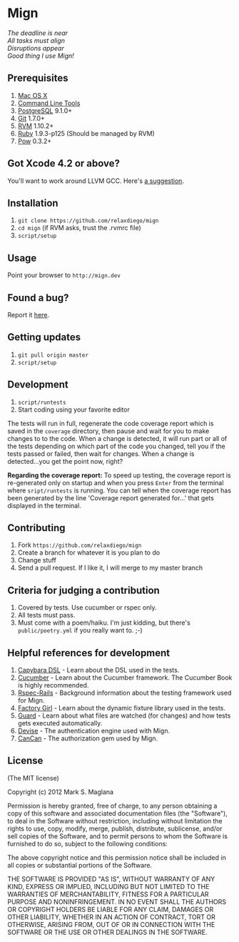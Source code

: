 Mign
====
*The deadline is near<br/>
All tasks must align<br/>
Disruptions appear<br/>
Good thing I use Mign!*

Prerequisites
-------------
1. [Mac OS X](http://www.apple.com)
2. [Command Line Tools](https://developer.apple.com/downloads/index.action)
3. [PostgreSQL](www.postgresql.org/) 9.1.0+
4. [Git](http://git-scm.com) 1.7.0+
5. [RVM](http://beginrescueend.com/) 1.10.2+
6. [Ruby](ruby-lang.org/) 1.9.3-p125 (Should be managed by RVM)
7. [Pow](http://pow.cx/) 0.3.2+

Got Xcode 4.2 or above?
-----------------------
You'll want to work around LLVM GCC. Here's [a suggestion](http://www.relaxdiego.com/2012/02/using-gcc-when-xcode-43-is-installed.html).

Installation
------------
1. `git clone https://github.com/relaxdiego/mign`
2. `cd mign` (if RVM asks, trust the .rvmrc file)
3. `script/setup`

Usage
-----
Point your browser to `http://mign.dev`

Found a bug?
------------
Report it [here](https://github.com/relaxdiego/mign/issues).

Getting updates
------------
1. `git pull origin master`
2. `script/setup`

Development
-----------
1. `script/runtests`
2. Start coding using your favorite editor

The tests will run in full, regenerate the code coverage report which is saved in the `coverage` directory, then pause and wait for you to make changes to to the code. When a change is detected, it will run part or all of the tests depending on which part of the code you changed, tell you if the tests passed or failed, then wait for changes. When a change is detected...you get the point now, right?

**Regarding the coverage report:** To speed up testing, the coverage report is re-generated only on startup and when you press `Enter` from the terminal where `sript/runtests` is running. You can tell when the coverage report has been generated by the line 'Coverage report generated for...' that gets displayed in the terminal.

Contributing
------------
1. Fork `https://github.com/relaxdiego/mign`
2. Create a branch for whatever it is you plan to do
3. Change stuff
4. Send a pull request. If I like it, I will merge to my master branch

Criteria for judging a contribution
-----------------------------------
1. Covered by tests. Use cucumber or rspec only.
2. All tests must pass.
3. Must come with a poem/haiku. I'm just kidding, but there's `public/poetry.yml` if you really want to. ;-)

Helpful references for development
----------------------------------
1. [Capybara DSL](http://rubydoc.info/github/jnicklas/capybara/master) - Learn about the DSL used in the tests.
2. [Cucumber](http://cukes.info) - Learn about the Cucumber framework. The Cucumber Book is highly recommended.
3. [Rspec-Rails](http://rubydoc.info/gems/rspec-rails/frames) - Background information about the testing framework used for Mign.
4. [Factory Girl](https://github.com/thoughtbot/factory_girl/blob/master/GETTING_STARTED.md) - Learn about the dynamic fixture library used in the tests.
5. [Guard](https://github.com/guard/guard) - Learn about what files are watched (for changes) and how tests gets executed automatically.
6. [Devise](https://github.com/plataformatec/devise) - The authentication engine used with Mign.
7. [CanCan](https://github.com/ryanb/cancan) - The authorization gem used by Mign.

License
-------
(The MIT license)

Copyright (c) 2012 Mark S. Maglana

Permission is hereby granted, free of charge, to any person obtaining a copy of this software and associated documentation files (the "Software"), to deal in the Software without restriction, including without limitation the rights to use, copy, modify, merge, publish, distribute, sublicense, and/or sell copies of the Software, and to permit persons to whom the Software is furnished to do so, subject to the following conditions:

The above copyright notice and this permission notice shall be included in all copies or substantial portions of the Software.

THE SOFTWARE IS PROVIDED "AS IS", WITHOUT WARRANTY OF ANY KIND, EXPRESS OR IMPLIED, INCLUDING BUT NOT LIMITED TO THE WARRANTIES OF MERCHANTABILITY, FITNESS FOR A PARTICULAR PURPOSE AND NONINFRINGEMENT. IN NO EVENT SHALL THE AUTHORS OR COPYRIGHT HOLDERS BE LIABLE FOR ANY CLAIM, DAMAGES OR OTHER LIABILITY, WHETHER IN AN ACTION OF CONTRACT, TORT OR OTHERWISE, ARISING FROM, OUT OF OR IN CONNECTION WITH THE SOFTWARE OR THE USE OR OTHER DEALINGS IN THE SOFTWARE.